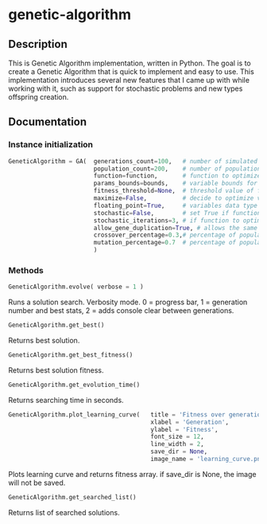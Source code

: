 # genetic-algorithm

## Description

This is Genetic Algorithm implementation, written in Python.
The goal is to create a Genetic Algorithm that is quick to implement and easy to use.
This implementation introduces several new features that I came up with while working with it, such as support for stochastic problems and new types offspring creation.

## Documentation

### Instance initialization

```python
GeneticAlgorithm = GA(  generations_count=100,   # number of simulated generations
                        population_count=200,    # number of population in generation
                        function=function,       # function to optimize
                        params_bounds=bounds,    # variable bounds for each argument
                        fitness_threshold=None,  # threshold value of fitness for early stopping
                        maximize=False,          # decide to optimize values for minimizing or maximizing function output
                        floating_point=True,     # variables data type
                        stochastic=False,        # set True if function to optimize have stochastic nature
                        stochastic_iterations=3, # if function to optimize have stochastic nature, performs multiple calculations for every individual (>=3)
                        allow_gene_duplication=True, # allows the same genes to be calculated several times
                        crossover_percentage=0.3,# percentage of population reproduced by crossover
                        mutation_percentage=0.7  # percentage of population reproduced by mutation
                        )
```

### Methods

```python
GeneticAlgorithm.evolve( verbose = 1 )
```
Runs a solution search.
Verbosity mode. 0 = progress bar, 1 = generation number and best stats, 2 = adds console clear between generations.

```python
GeneticAlgorithm.get_best()
```
Returns best solution.

```python
GeneticAlgorithm.get_best_fitness()
```
Returns best solution fitness.

```python
GeneticAlgorithm.get_evolution_time()
```
Returns searching time in seconds.

```python
GeneticAlgorithm.plot_learning_curve(   title = 'Fitness over generations',
                                        xlabel = 'Generation',
                                        ylabel = 'Fitness',
                                        font_size = 12,
                                        line_width = 2,
                                        save_dir = None,
                                        image_name = 'learning_curve.png')
```
Plots learning curve and returns fitness array.
if save_dir is None, the image will not be saved.

```python
GeneticAlgorithm.get_searched_list()
```
Returns list of searched solutions.
